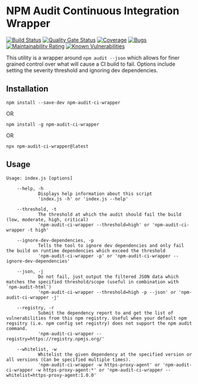 # NPM Audit Continuous Integration Wrapper

[![Build Status](https://travis-ci.com/InfoSec812/npm-audit-ci-wrapper.svg?branch=master)](https://travis-ci.com/InfoSec812/npm-audit-ci-wrapper)
[![Quality Gate Status](https://sonarcloud.io/api/project_badges/measure?project=com.zanclus%3Anpm-audit-ci-wrapper&metric=alert_status)](https://sonarcloud.io/dashboard?id=com.zanclus%3Anpm-audit-ci-wrapper)
[![Coverage](https://sonarcloud.io/api/project_badges/measure?project=com.zanclus%3Anpm-audit-ci-wrapper&metric=coverage)](https://sonarcloud.io/dashboard?id=com.zanclus%3Anpm-audit-ci-wrapper)
[![Bugs](https://sonarcloud.io/api/project_badges/measure?project=com.zanclus%3Anpm-audit-ci-wrapper&metric=bugs)](https://sonarcloud.io/dashboard?id=com.zanclus%3Anpm-audit-ci-wrapper)
[![Maintainability Rating](https://sonarcloud.io/api/project_badges/measure?project=com.zanclus%3Anpm-audit-ci-wrapper&metric=sqale_rating)](https://sonarcloud.io/dashboard?id=com.zanclus%3Anpm-audit-ci-wrapper)
[![Known Vulnerabilities](https://snyk.io/test/github/InfoSec812/npm-audit-ci-wrapper/badge.svg?targetFile=package.json)](https://snyk.io/test/github/InfoSec812/npm-audit-ci-wrapper?targetFile=package.json)

This utility is a wrapper around `npm audit --json` which allows for finer grained control over what
will cause a CI build to fail. Options include setting the severity threshold and ignoring dev dependencies.

## Installation

```
npm install --save-dev npm-audit-ci-wrapper
```

OR

```
npm install -g npm-audit-ci-wrapper
```

OR

```
npx npm-audit-ci-wrapper@latest
```

## Usage

```
Usage: index.js [options]

	--help, -h
			Displays help information about this script
			'index.js -h' or 'index.js --help'

	--threshold, -t
			The threshold at which the audit should fail the build (low, moderate, high, critical)
			'npm-audit-ci-wrapper --threshold=high' or 'npm-audit-ci-wrapper -t high'

	--ignore-dev-dependencies, -p
			Tells the tool to ignore dev dependencies and only fail the build on runtime dependencies which exceed the threshold
			'npm-audit-ci-wrapper -p' or 'npm-audit-ci-wrapper --ignore-dev-dependencies'

	--json, -j
			Do not fail, just output the filtered JSON data which matches the specified threshold/scope (useful in combination with `npm-audit-html`)
			'npm-audit-ci-wrapper --threshold=high -p --json' or 'npm-audit-ci-wrapper -j'

	--registry, -r
			Submit the dependency report to and get the list of vulnerabilities from this npm registry. Useful when your default npm regsitry (i.e. npm config set registry) does not support the npm audit command.
			'npm-audit-ci-wrapper --registry=https://registry.npmjs.org/'

	--whitelist, -w
			Whitelist the given dependency at the specified version or all versions (Can be specified multiple times).
			'npm-audit-ci-wrapper -w https-proxy-agent' or 'npm-audit-ci-wrapper -w https-proxy-agent:*' or 'npm-audit-ci-wrapper --whitelist=https-proxy-agent:1.0.0'
```
